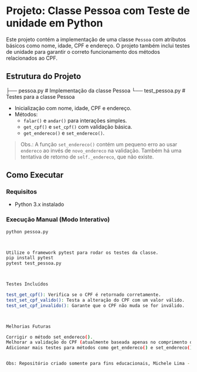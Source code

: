 # Projeto: Classe Pessoa com Teste de unidade em Python

Este projeto contém a implementação de uma classe `Pessoa` com atributos básicos como nome, idade, CPF e endereço. O projeto também inclui testes de unidade para garantir o correto funcionamento dos métodos relacionados ao CPF.

## Estrutura do Projeto


├── pessoa.py # Implementação da classe Pessoa
└── test_pessoa.py # Testes para a classe Pessoa


- Inicialização com nome, idade, CPF e endereço.
- Métodos:
  - `falar()` e `andar()` para interações simples.
  - `get_cpf()` e `set_cpf()` com validação básica.
  - `get_endereco()` e `set_endereco()`.

>  Obs.: A função `set_endereco()` contém um pequeno erro ao usar `endereco` ao invés de `novo_endereco` na validação. Também há uma tentativa de retorno de `self._endereco`, que não existe.


## Como Executar

### Requisitos
- Python 3.x instalado

### Execução Manual (Modo Interativo)
```bash
python pessoa.py



Utilize o framework pytest para rodar os testes da classe.
pip install pytest
pytest test_pessoa.py



Testes Incluídos

test_get_cpf(): Verifica se o CPF é retornado corretamente.
test_set_cpf_valido(): Testa a alteração do CPF com um valor válido.
test_set_cpf_invalido(): Garante que o CPF não muda se for inválido.



Melhorias Futuras

Corrigir o método set_endereco().
Melhorar a validação do CPF (atualmente baseada apenas no comprimento da string).
Adicionar mais testes para métodos como get_endereco() e set_endereco().


Obs: Repositório criado somente para fins educacionais, Michele Lima - 2025.
